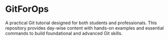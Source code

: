 # GitForOps
A practical Git tutorial designed for both students and professionals. This repository provides day-wise content with hands-on examples and essential commands to build foundational and advanced Git skills.
